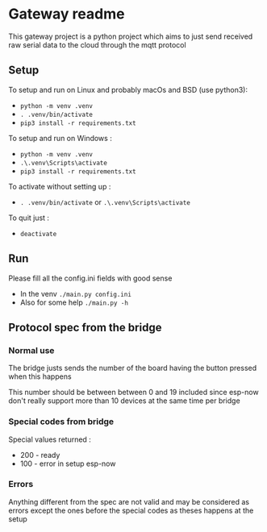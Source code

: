 # Gateway readme

This gateway project is a python project which aims to just send received raw serial data to the cloud through the mqtt protocol

## Setup

To setup and run on Linux and probably macOs and BSD (use python3):  
* `python -m venv .venv`  
* `. .venv/bin/activate`  
* `pip3 install -r requirements.txt`  

To setup and run on Windows :  
* `python -m venv .venv`  
* `.\.venv\Scripts\activate`  
* `pip3 install -r requirements.txt` 

To activate without setting up :  
* `. .venv/bin/activate` or `.\.venv\Scripts\activate`  

To quit just :  
* `deactivate`

## Run

Please fill all the config.ini fields with good sense  

* In the venv `./main.py config.ini`  
* Also for some help `./main.py -h`  

## Protocol spec from the bridge

###  Normal use

The bridge justs sends the number of the board having the button pressed when this happens  

This number should be between between 0 and 19 included since esp-now don't really support more than 10 devices at the same time per bridge

### Special codes from bridge

Special values returned :
* 200 - ready
* 100 - error in setup esp-now

### Errors

Anything different from the spec are not valid and may be considered as errors except the ones before the special codes as theses happens at the setup  
